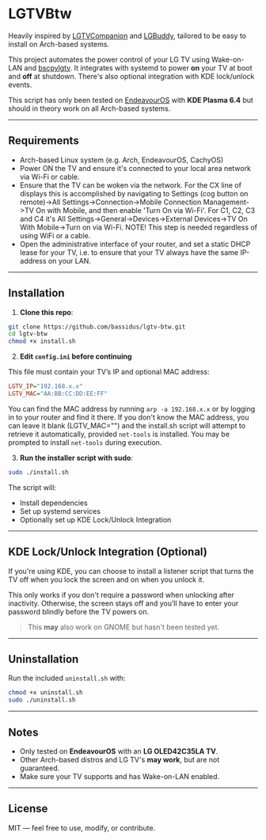 # LGTVBtw

Heavily inspired by [LGTVCompanion](https://github.com/JPersson77/LGTVCompanion) and [LGBuddy](https://github.com/Faceless3882/LG_Buddy), tailored to be easy to install on Arch-based systems.

This project automates the power control of your LG TV using Wake-on-LAN and [bscpylgtv](https://github.com/chros73/bscpylgtv). It integrates with systemd to power **on** your TV at boot and **off** at shutdown. There's also optional integration with KDE lock/unlock events.

This script has only been tested on [EndeavourOS](https://endeavouros.com) with **KDE Plasma 6.4** but should in theory work on all Arch-based systems.

---

## Requirements

- Arch-based Linux system (e.g. Arch, EndeavourOS, CachyOS)
- Power ON the TV and ensure it's connected to your local area network via Wi-Fi or cable.
- Ensure that the TV can be woken via the network. For the CX line of displays this is accomplished by navigating to Settings (cog button on remote)->All Settings->Connection->Mobile Connection Management->TV On with Mobile, and then enable 'Turn On via Wi-Fi'. For C1, C2, C3 and C4 it's All Settings->General->Devices->External Devices->TV On With Mobile->Turn on via Wi-Fi. NOTE! This step is needed regardless of using WiFi or a cable.
- Open the administrative interface of your router, and set a static DHCP lease for your TV, i.e. to ensure that your TV always have the same IP-address on your LAN.

---

## Installation

1. **Clone this repo**:
```bash
git clone https://github.com/bassidus/lgtv-btw.git
cd lgtv-btw
chmod +x install.sh
```

2. **Edit `config.ini` before continuing**

This file must contain your TV’s IP and optional MAC address:

```ini
LGTV_IP="192.168.x.x"
LGTV_MAC="AA:BB:CC:DD:EE:FF"
```
You can find the MAC address by running `arp -a 192.168.x.x` or by logging in to your router and find it there. If you don't know the MAC address, you can leave it blank (LGTV_MAC="") and the install.sh script will attempt to retrieve it automatically, provided `net-tools` is installed. You may be prompted to install `net-tools` during execution.

3. **Run the installer script with sudo**:

```bash
sudo ./install.sh
```

The script will:

* Install dependencies
* Set up systemd services
* Optionally set up KDE Lock/Unlock Integration

---

## KDE Lock/Unlock Integration (Optional)

If you're using KDE, you can choose to install a listener script that turns the TV off when you lock the screen and on when you unlock it.

This only works if you don't require a password when unlocking after inactivity. Otherwise, the screen stays off and you’ll have to enter your password blindly before the TV powers on.

> This **may** also work on GNOME but hasn't been tested yet.
---

## Uninstallation

Run the included `uninstall.sh` with:

```bash
chmod +x uninstall.sh
sudo ./uninstall.sh
```

---

## Notes

* Only tested on **EndeavourOS** with an **LG OLED42C35LA TV**.
* Other Arch-based distros and LG TV's **may work**, but are not guaranteed.
* Make sure your TV supports and has Wake-on-LAN enabled.

---

## License

MIT — feel free to use, modify, or contribute.
